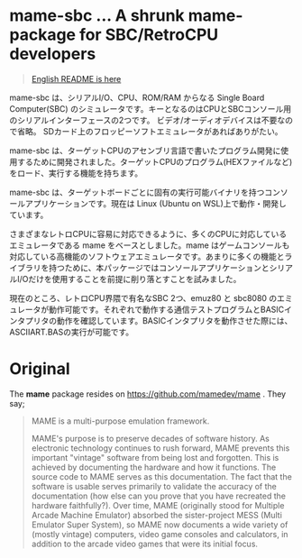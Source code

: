 # mame-sbc ... A shrunk mame-package for SBC/RetroCPU developers

> [English README is here](README.md)

mame-sbc は、シリアルI/O、CPU、ROM/RAM からなる Single Board Computer(SBC) のシミュレータです。キーとなるのはCPUとSBCコンソール用のシリアルインターフェースの2つです。 ビデオ/オーディオデバイスは不要なので省略。 SDカード上のフロッピーソフトエミュレータがあればありがたい。

mame-sbc は、ターゲットCPUのアセンブリ言語で書いたプログラム開発に使用するために開発されました。ターゲットCPUのプログラム(HEXファイルなど)をロード、実行する機能を持ちます。

mame-sbc は、ターゲットボードごとに固有の実行可能バイナリを持つコンソールアプリケーションです。現在は Linux (Ubuntu on WSL)上で動作・開発しています。

さまざまなレトロCPUに容易に対応できるように、多くのCPUに対応しているエミュレータである mame をベースとしました。mame はゲームコンソールも対応している高機能のソフトウェアエミュレータです。あまりに多くの機能とライブラリを持つために、本パッケージではコンソールアプリケーションとシリアルI/Oだけを使用することを前提に削り落とすことを試みました。

現在のところ、レトロCPU界隈で有名なSBC 2つ、emuz80 と sbc8080 のエミュレータが動作可能です。それぞれで動作する通信テストプログラムとBASICインタプリタの動作を確認しています。BASICインタプリタを動作させた際には、ASCIIART.BASの実行が可能です。

# Original

The **mame** package resides on https://github.com/mamedev/mame .  They say;

> MAME is a multi-purpose emulation framework.
> 
> MAME's purpose is to preserve decades of software history. As electronic technology continues to rush forward, MAME prevents this important "vintage" software from being lost and forgotten. This is achieved by documenting the hardware and how it functions. The source code to MAME serves as this documentation. The fact that the software is usable serves primarily to validate the accuracy of the documentation (how else can you prove that you have recreated the hardware faithfully?). Over time, MAME (originally stood for Multiple Arcade Machine Emulator) absorbed the sister-project MESS (Multi Emulator Super System), so MAME now documents a wide variety of (mostly vintage) computers, video game consoles and calculators, in addition to the arcade video games that were its initial focus.

